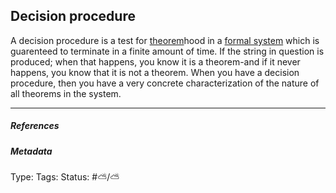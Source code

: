 ## Decision procedure

A decision procedure is a test for [theorem](Theorem.md)hood in a [formal system](Formal%20system.md) which is guarenteed to terminate in a finite amount of time. If the string in question is produced; when that happens, you know it is a theorem-and if it never happens, you know that it is not a theorem. When you have a decision procedure, then you have a very concrete characterization of the nature of all theorems in the system.

---

##### References

##### Metadata

Type: 
Tags:
Status: #⛅️/⛅️

